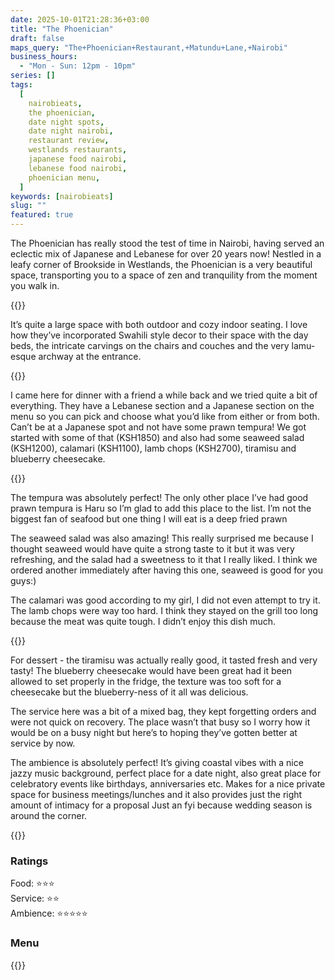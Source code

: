 ```yaml
---
date: 2025-10-01T21:28:36+03:00
title: "The Phoenician"
draft: false
maps_query: "The+Phoenician+Restaurant,+Matundu+Lane,+Nairobi"
business_hours:
  - "Mon - Sun: 12pm - 10pm"
series: []
tags:
  [
    nairobieats,
    the phoenician,
    date night spots,
    date night nairobi,
    restaurant review,
    westlands restaurants,
    japanese food nairobi,
    lebanese food nairobi,
    phoenician menu,
  ]
keywords: [nairobieats]
slug: ""
featured: true
---
```


The Phoenician has really stood the test of time in Nairobi, having served an eclectic mix of Japanese and Lebanese for over 20 years now! Nestled in a leafy corner of Brookside in Westlands, the Phoenician is a very beautiful space, transporting you to a space of zen and tranquility from the moment you walk in.

{{<image-gallery key="the-phonecian" titles="phonecian-01 phonecian-02 phonecian-03 phonecian-05">}}

It’s quite a large space with both outdoor and cozy indoor seating. I love how they’ve incorporated Swahili style decor to their space with the day beds, the intricate carvings on the chairs and couches and the very lamu-esque archway at the entrance.

{{<image-gallery key="the-phonecian" titles="phonecian-04 phonecian-06 phonecian-07 phonecian-08">}}

I came here for dinner with a friend a while back and we tried quite a bit of everything. They have a Lebanese section and a Japanese section on the menu so you can pick and choose what you’d like from either or from both. Can’t be at a Japanese spot and not have some prawn tempura! We got started with some of that (KSH1850) and also had some seaweed salad (KSH1200), calamari (KSH1100), lamb chops (KSH2700), tiramisu and blueberry cheesecake.

{{<image-gallery key="the-phonecian" titles="phonecian-13 phonecian-14 phonecian-15 phonecian-16">}}

The tempura was absolutely perfect! The only other place I’ve had good prawn tempura is Haru so I’m glad to add this place to the list. I’m not the biggest fan of seafood but one thing I will eat is a deep fried prawn

The seaweed salad was also amazing! This really surprised me because I thought seaweed would have quite a strong taste to it but it was very refreshing, and the salad had a sweetness to it that I really liked. I think we ordered another immediately after having this one, seaweed is good for you guys:)

The calamari was good according to my girl, I did not even attempt to try it. The lamb chops were way too hard. I think they stayed on the grill too long because the meat was quite tough. I didn’t enjoy this dish much.

{{<image-gallery key="the-phonecian" titles="phonecian-12 phonecian-17 phonecian-18">}}

For dessert - the tiramisu was actually really good, it tasted fresh and very tasty! The blueberry cheesecake would have been great had it been allowed to set properly in the fridge, the texture was too soft for a cheesecake but the blueberry-ness of it all was delicious.

The service here was a bit of a mixed bag, they kept forgetting orders and were not quick on recovery. The place wasn’t that busy so I worry how it would be on a busy night but here’s to hoping they’ve gotten better at service by now.

The ambience is absolutely perfect! It’s giving coastal vibes with a nice jazzy music background, perfect place for a date night, also great place for celebratory events like birthdays, anniversaries etc. Makes for a nice private space for business meetings/lunches and it also provides just the right amount of intimacy for a proposal Just an fyi because wedding season is around the corner.

{{<image-gallery key="the-phonecian" titles="phonecian-09 phonecian-10 phonecian-11">}}

### Ratings

Food: ⭐️⭐️⭐️<br>
Service: ⭐️️⭐️<br>
Ambience: ⭐⭐️⭐️⭐️⭐️<br>

### Menu

{{<remote-image-gallery key="the-phonecian-menu">}}
